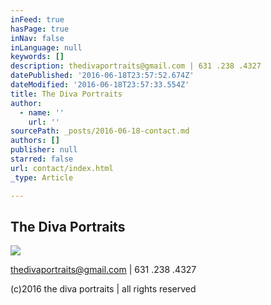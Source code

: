 ```yaml
---
inFeed: true
hasPage: true
inNav: false
inLanguage: null
keywords: []
description: thedivaportraits@gmail.com | 631 .238 .4327
datePublished: '2016-06-18T23:57:52.674Z'
dateModified: '2016-06-18T23:57:33.554Z'
title: The Diva Portraits
author:
  - name: ''
    url: ''
sourcePath: _posts/2016-06-18-contact.md
authors: []
publisher: null
starred: false
url: contact/index.html
_type: Article

---
```

## The Diva Portraits
![](https://the-grid-user-content.s3-us-west-2.amazonaws.com/d636cee0-d914-40f9-ac2a-af6d81b64997.jpg)

thedivaportraits@gmail.com | 631 .238 .4327

(c)2016 the diva portraits | all rights reserved